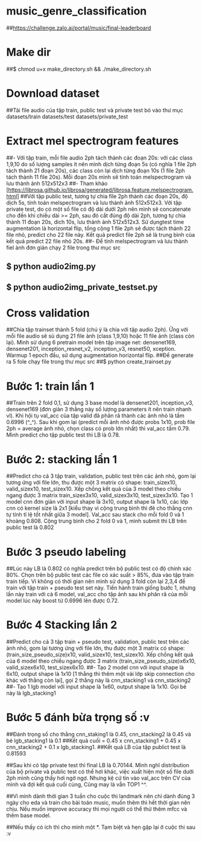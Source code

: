 # music_genre_classification
##https://challenge.zalo.ai/portal/music/final-leaderboard

# Make dir
##$ chmod u+x make_directory.sh && ./make_directory.sh

# Download dataset
##Tải file audio của tập train, public test và private test bỏ vào thư mục datasets/train datasets/test datasets/private_test

# Extract mel spectrogram features
##- Với tập train, mỗi file audio 2ph tách thành các đoạn 20s: với các class 1,9,10 do số lượng samples ít nên mình dịch từng đoạn 5s (có nghĩa 1 file 2ph tách thành 21 đoạn 20s), các class còn lại dịch từng đoạn 10s (1 file 2ph tách thành 11 file 20s). Mỗi đoạn 20s mình sẽ tính toán melspectrogram và lưu thành ảnh 512x512x3 
##- Tham khảo [https://librosa.github.io/librosa/generated/librosa.feature.melspectrogram.html]
##Với tập public test, tương tự chia file 2ph thành các đoạn 20s, độ dịch 5s, tính toán melspectrogram và lưu thành ảnh 512x512x3. Với tập private test, do có một số file có độ dài dưới 2ph nên mình sẽ concatenate cho đến khi chiều dài >= 2ph, sau đó cắt đúng độ dài 2ph, tương tự chia thành 11 đoạn 20s, dich 10s, lưu thảnh ảnh 512x512x3. Sử dụngtest time augmentation là horizontal flip, tổng cộng 1 file 2ph sẽ được tách thành 22 file nhỏ, predict cho 22 file này. Kết quả predict file 2ph sẽ là trung bình của kết quả predict 22 file nhỏ 20s.
##- Để tính melspectrogram và lưu thành fiel ành đơn giản chạy 2 file trong thư mục src
## $ python audio2img.py 
## $ python audio2img_private_testset.py
# Cross validation
##Chia tập trainset thành 5 fold (chú ý là chia với tập audio 2ph). Ững với mỗi file audio sẽ sủ dụng 21 file ảnh (class 1,9,10) hoặc 11 file ảnh (class còn lại). Mình sử dụng 6 pretrain model trên tập image net: densenet169, densenet201, inception_resnet_v2, inception_v3, resnet50, xception. Warmup 1 epoch đầu, sử dụng augmentation horizontal flip.
##Để generate ra 5 fole chạy file trong thư mục src
##$ python create_trainset.py
# Bước 1: train lần 1
##Train trên 2 fold 0,1, sử dụng 3 base model là densenet201, inception_v3, densenet169 (đơn giản 3 thằng này số lượng parameters ít nên train nhanh vl). Khi hội tụ val_acc của tập valid đã phân rã thành các ảnh nhỏ là tầm 0.6996 (^_^). Sau khi gom lại (predict mỗi ảnh nhỏ được probs 1x10, prob file 2ph = average ảnh nhỏ, chọn class có prob lớn nhất) thì val_acc tầm 0.79. Mình predict cho tập public test thì LB là 0.78.
# Bước 2: stacking lần 1
##Predict cho cả 3 tập train, validation, public test trên các ảnh nhỏ, gom lại tương ứng với file lớn, thu được một 3 matrix có shape: train_sizex10, valid_sizex10, test_sizex10. Xếp chồng kết quả của 3 model theo chiều ngang được 3 matrix train_sizex3x10, valid_sizex3x10, test_sizex3x10. Tạo 1 model cnn đơn giản với input shape là 3x10, output shape là 1x10, các lớp cnn có kernel size là 2x1 [kiểu thay vì cộng trung bình thì đê cho thằng cnn tự tính tỉ lệ tốt nhất giữa 3 model]. Val_acc sau stack cho mỗi fold 0 và 1 khoảng 0.808. Cộng trung bình cho 2 fold 0 và 1, mình submit thì LB trên public test là 0.802
# Bước 3 pseudo labeling
##Lúc này LB là 0.802 có nghĩa predict trên bộ public test có độ chính xác 80%. Chọn trên bộ public test các file có xác suất > 85%, đưa vào tập train train tiếp. Vi không có thời gian nên mình sử dụng 3 fold còn lại 2,3,4 để train với tập train + pseudo test set này. Tiến hành train giống bước 1, nhưng lần này train với cả 6 model, val_acc cho tập ảnh sau khi phân rã của mỗi model lúc này boost từ 0.6996 lên được 0.72.
# Bước 4 Stacking lần 2
##Predict cho cả 3 tập train + pseudo test, validation, public test trên các ảnh nhỏ, gom lại tương ứng với file lớn, thu được một 3 matrix có shape: (train_size_pseudo_size)x10, valid_sizex10, test_sizex10. Xếp chồng kết quả của 6 model theo chiều ngang được 3 matrix (train_size_pseudo_size)x6x10, valid_sizex6x10, test_sizex6x10.
##- Tạo 2 model cnn với input shape là 6x10, output shape là 1x10 [1 thằng thì thêm một vài lớp skip connection cho khác với thằng còn lại], gọi 2 thằng này là cnn_stacking1 và cnn_stacking2
##- Tạo 1 lgb model với input shape là 1x60, output shape là 1x10. Gọi bé này là lgb_stacking1
# Bước 5 đánh bừa trọng số :v
##Đánh trọng số cho thằng cnn_staking1 là 0.45, cnn_stacking2 là 0.45 và bé lgb_stacking1 là 0.1
##Kết quả cuối = 0.45 x cnn_stacking1 + 0.45 x cnn_stacking2 + 0.1 x lgb_stacking1.
##Kết quả LB của tập publict test là 0.81593

##Sau khi có tập private test thì final LB là 0.70144. Mình nghĩ distribution của bộ private và public test có thể hơi khác, việc xuất hiện một số file dưới 2ph mình cũng thấy hơi ngờ ngợ. Nhưng kệ cứ tin vào val_acc trên CV của mình và đợi kết quả cuối cùng, Cũng may là vẫn TOP1 ^^.

##Vì mình dành thời gian 3 tuần cho cuộc thi landmark nên chỉ dành đúng 3 ngày cho eda và train cho bài toán music, muốn thêm thì hết thời gian nên chịu. Nếu muốn improve accuracy thì mọi người có thể thử thêm mfcc và thêm base model.

##Nếu thấy có ích thì cho mình một *. Tạm biệt và hẹn gặp lại ở cuộc thi sau :v